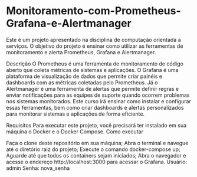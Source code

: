 # Monitoramento-com-Prometheus-Grafana-e-Alertmanager

Este é um projeto apresentado na disciplina de computação orientada a serviços. O objetivo do projeto é ensinar como utilizar as ferramentas de monitoramento e alerta Prometheus, Grafana e Alertmanager.

Descrição
O Prometheus é uma ferramenta de monitoramento de código aberto que coleta métricas de sistemas e aplicações.
O Grafana é uma plataforma de visualização de dados que permite criar painéis e dashboards com as métricas coletadas pelo Prometheus.
Já o Alertmanager é uma ferramenta de alertas que permite definir regras e enviar notificações para as equipes de suporte quando ocorrem problemas nos sistemas monitorados.
Este curso irá ensinar como instalar e configurar essas ferramentas, bem como criar dashboards e alertas personalizados para monitorar sistemas e aplicações de forma eficiente.

Requisitos
Para executar este projeto, você precisará ter instalado em sua máquina o Docker e o Docker Compose. Como executar

Faça o clone deste repositório em sua máquina;
Abra o terminal e navegue até o diretório raiz do projeto;
Execute o comando docker-compose up;
Aguarde até que todos os containers sejam iniciados;
Abra o navegador e acesse o endereço http://localhost:3000 para acessar o Grafana.
Usuário: admin
Senha: nova_senha
